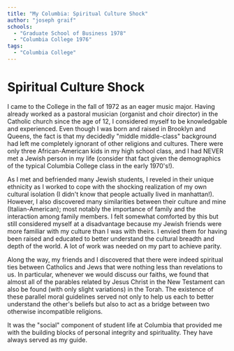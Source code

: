 ```yaml
---
title: "My Columbia: Spiritual Culture Shock"
author: "joseph graif"
schools:
  - "Graduate School of Business 1978"
  - "Columbia College 1976"
tags:
  - "Columbia College"
---
```


# Spiritual Culture Shock

I came to the College in the fall of 1972 as an eager music major. Having already worked as a pastoral musician (organist and choir director) in the Catholic church since the age of 12, I considered myself to be knowledgable and experienced. Even though I was born and raised in Brooklyn and Queens, the fact is that my decidedly "middle middle-class" background had left me completely ignorant of other religions and cultures. There were only three African-American kids in my high school class, and I had NEVER met a Jewish person in my life (consider that fact given the demographics of the typical Columbia College class in the early 1970's!).

As I met and befriended many Jewish students, I reveled in their unique ethnicity as I worked to cope with the shocking realization of my own cultural isolation (I didn't know that people actually lived in manhattan!). However, I also discovered many similarities between their culture and mine (Italian-American); most notably the importance of family and the interaction among family members. I felt somewhat comforted by this but still considered myself at a disadvantage because my Jewish friends were more familiar with my culture than I was with theirs. I envied them for having been raised and educated to better understand the cultural breadth and depth of the world. A lot of work was needed on my part to achieve parity.

Along the way, my friends and I discovered that there were indeed spiritual ties between Catholics and Jews that were nothing less than revelations to us. In particular, whenever we would discuss our faiths, we found that almost all of the parables related by Jesus Christ in the New Testament can also be found (with only slight variations) in the Torah. The existence of these parallel moral guidelines served not only to help us each to better understand the other's beliefs but also to act as a bridge between two otherwise incompatible religions.

It was the "social" component of student life at Columbia that provided me with the building blocks of personal integrity and spirituality. They have always served as my guide.
